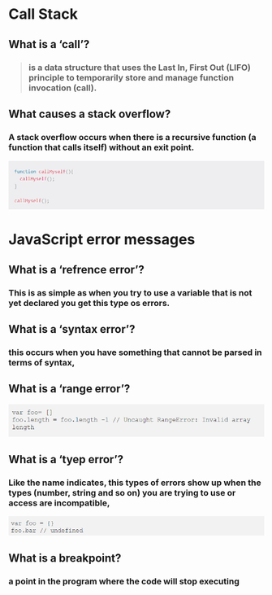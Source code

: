 # Call Stack

## What is a ‘call’?

> ###  is a data structure that uses the Last In, First Out (LIFO) principle to temporarily store and manage function invocation (call).


## What causes a stack overflow?

### A stack overflow occurs when there is a recursive function (a function that calls itself) without an exit point.

![over](over.PNG)

# JavaScript error messages

## What is a ‘refrence error’?

### This is as simple as when you try to use a variable that is not yet declared you get this type os errors.

## What is a ‘syntax error’?

###  this occurs when you have something that cannot be parsed in terms of syntax,

## What is a ‘range error’?

![range](range.PNG)

## What is a ‘tyep error’?

### Like the name indicates, this types of errors show up when the types (number, string and so on) you are trying to use or access are incompatible,

![type](type.PNG)

## What is a breakpoint?

### a point in the program where the code will stop executing



